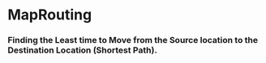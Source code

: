 # MapRouting
<h3>Finding the Least time to Move from the Source location to the Destination Location (Shortest Path).</h3>
